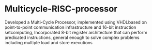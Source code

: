 # Multicycle-RISC-processor
Developed a Multi-Cycle Processor, implemented using VHDLbased on point-to-point communication infrastructure and 16-bit instruction setcomputing, Incorporated 8-bit register architecture that can perform predicated instructions, general enough to solve complex problems including multiple load and store executions
